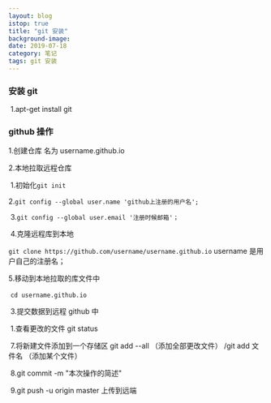 ```yaml
---
layout: blog
istop: true
title: "git 安装"
background-image:
date: 2019-07-18
category: 笔记
tags: git 安装
---
```


### 安装 git

​ 1.apt-get install git

### github 操作

1.创建仓库 名为 username.github.io

2.本地拉取远程仓库

​ 1.初始化`git init`

​ 2.`git config --global user.name 'github上注册的用户名';`

​ 3.`git config --global user.email '注册时候邮箱'；`

​ 4.克隆远程库到本地

​ `git clone https://github.com/username/username.github.io` username 是用户自己的注册名；

5.移动到本地拉取的库文件中

​ `cd username.github.io`

​ 3.提交数据到远程 github 中

​ 1.查看更改的文件 git status

​ 7.将新建文件添加到一个存储区 git add --all （添加全部更改文件） /git add 文件名 （添加某个文件）

​ 8.git commit -m "本次操作的简述"

​ 9.git push -u origin master 上传到远端
